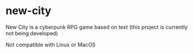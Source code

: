 # new-city
New City is a cyberpunk RPG game based on text
(this project is currently not being developed)

Not compatible with Linux or MacOS
